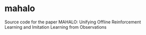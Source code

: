 # mahalo
Source code for the paper MAHALO: Unifying Offline Reinforcement Learning and Imitation Learning from Observations
